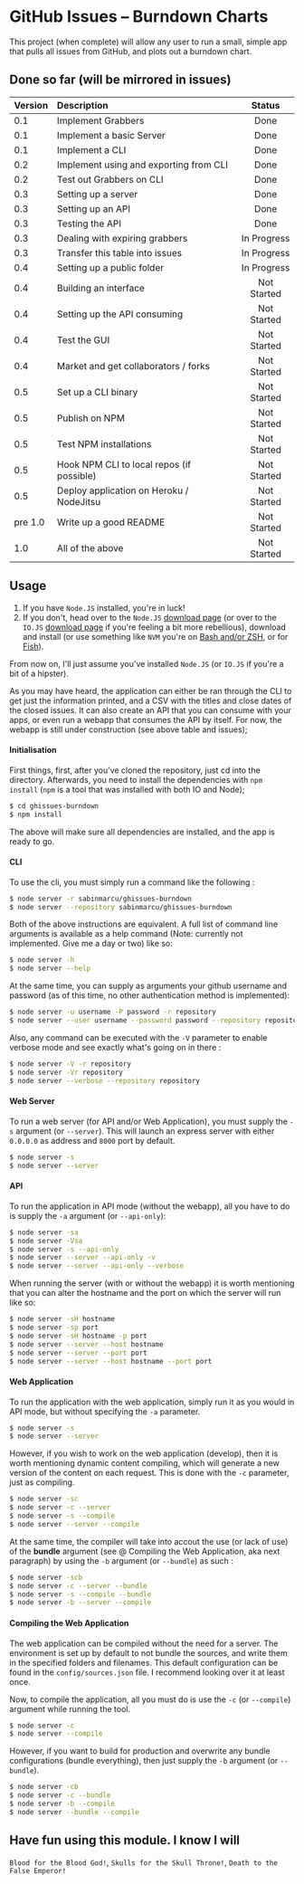 # GitHub Issues – Burndown Charts

This project (when complete) will allow any user to run a small, simple app that pulls all issues from GitHub, and plots out a burndown chart.

## Done so far (will be mirrored in issues)

| Version | Description | Status |
|:---|:---|:---:|
| 0.1 | Implement Grabbers | Done |
| 0.1 | Implement a basic Server | Done |
| 0.1 | Implement a CLI | Done |
| 0.2 | Implement using and exporting from CLI | Done |
| 0.2 | Test out Grabbers on CLI | Done | 
| 0.3 | Setting up a server | Done |
| 0.3 | Setting up an API | Done | 
| 0.3 | Testing the API | Done | 
| 0.3 | Dealing with expiring grabbers | In Progress |
| 0.3 | Transfer this table into issues | In Progress |
| 0.4 | Setting up a public folder | In Progress |
| 0.4 | Building an interface | Not Started |
| 0.4 | Setting up the API consuming | Not Started |
| 0.4 | Test the GUI | Not Started | 
| 0.4 | Market and get collaborators / forks | Not Started |
| 0.5 | Set up a CLI binary | Not Started |
| 0.5 | Publish on NPM | Not Started | 
| 0.5 | Test NPM installations | Not Started |
| 0.5 | Hook NPM CLI to local repos (if possible) | Not Started | 
| 0.5 | Deploy application on Heroku / NodeJitsu | Not Started |
| pre 1.0 | Write up a good README | Not Started | 
| 1.0 | All of the above | Not Started |

## Usage 

1. If you have `Node.JS` installed, you're in luck! 
2. If you don't, head over to the `Node.JS` [download page](http://nodejs.org/download/) (or over to the `IO.JS` [download page](https://iojs.org/en/index.html) if you're feeling a bit more rebellious), download and install (or use something like `NVM` you're on [Bash and/or ZSH](https://github.com/creationix/nvm), or for [Fish](https://github.com/Alex7Kom/nvm-fish)).

From now on, I'll just assume you've installed `Node.JS` (or `IO.JS` if you're a bit of a hipster).

As you may have heard, the application can either be ran through the CLI to get just the information printed, and a CSV with the titles and close dates of the closed issues. It can also create an API that you can consume with your apps, or even run a webapp that consumes the API by itself. For now, the webapp is still under construction (see above table and issues);

#### Initialisation 

First things, first, after you've cloned the repository, just cd into the directory. Afterwards, you need to install the dependencies with `npm install` (`npm` is a tool that was installed with both IO and Node);

```bash
$ cd ghissues-burndown
$ npm install
```

The above will make sure all dependencies are installed, and the app is ready to go.

#### CLI

To use the cli, you must simply run a command like the following : 

```bash
$ node server -r sabinmarcu/ghissues-burndown
$ node server --repository sabinmarcu/ghissues-burndown
```

Both of the above instructions are equivalent. A full list of command line arguments is available as a help command (Note: currently not implemented. Give me a day or two) like so: 

```bash
$ node server -h
$ node server --help
```

At the same time, you can supply as arguments your github username and password (as of this time, no other authentication method is implemented): 

```bash
$ node server -u username -P password -r repository
$ node server --user username --password password --repository repository
```

Also, any command can be executed with the `-V` parameter to enable verbose mode and see exactly what's going on in there : 

```bash
$ node server -V -r repository
$ node server -Vr repository
$ node server --verbose --repository repository
```

#### Web Server

To run a web server (for API and/or Web Application), you must supply the `-s` argument (or `--server`). This will launch an express server with either `0.0.0.0` as address and `8000` port by default.

```bash
$ node server -s
$ node server --server
```

#### API

To run the application in API mode (without the webapp), all you have to do is supply the `-a` argument (or `--api-only`): 

```bash
$ node server -sa
$ node server -Vsa 
$ node server -s --api-only
$ node server --server --api-only -v
$ node server --server --api-only --verbose
```

When running the server (with or without the webapp) it is worth mentioning that you can alter the hostname and the port on which the server will run like so: 

```bash
$ node server -sH hostname
$ node server -sp port
$ node server -sH hostname -p port
$ node server --server --host hostname
$ node server --server --port port
$ node server --server --host hostname --port port
```

#### Web Application

To run the application with the web application, simply run it as you would in API mode, but without specifying the `-a` parameter.

```bash
$ node server -s 
$ node server --server 
```

However, if you wish to work on the web application (develop), then it is worth mentioning dynamic content compiling, which will generate a new version of the content on each request. This is done with the `-c` parameter, just as compiling.

```bash
$ node server -sc 
$ node server -c --server 
$ node server -s --compile 
$ node server --server --compile
```

At the same time, the compiler will take into accout the use (or lack of use) of the **bundle** argument (see @ Compiling the Web Application, aka next paragraph) by using the `-b` argument (or `--bundle`) as such : 

```bash
$ node server -scb 
$ node server -c --server --bundle
$ node server -s --compile --bundle
$ node server -b --server --compile
```


#### Compiling the Web Application

The web application can be compiled without the need for a server. The environment is set up by default to not bundle the sources, and write them in the specified folders and filenames. This default configuration can be found in the `config/sources.json` file. I recommend looking over it at least once.

Now, to compile the application, all you must do is use the `-c` (or `--compile`) argument while running the tool. 

```bash
$ node server -c
$ node server --compile
```

However, if you want to build for production and overwrite any bundle configurations (bundle everything), then just supply the `-b` argument (or `--bundle`).

```bash
$ node server -cb
$ node server -c --bundle
$ node server -b --compile
$ node server --bundle --compile
```

## Have fun using this module. I know I will

`Blood for the Blood God!`, `Skulls for the Skull Throne!`, `Death to the False Emperor!`

